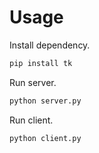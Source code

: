 # Usage

Install dependency.
```sh
pip install tk
```

Run server.
```sh
python server.py
```

Run client.
```sh
python client.py
```
